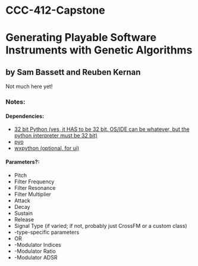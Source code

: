 # CCC-412-Capstone
<h1>Generating Playable Software Instruments with Genetic Algorithms</h1>
<h2>by Sam Bassett and Reuben Kernan</h2>
<p>Not much here yet!</p>
<h3>Notes:</h3>
<h4>Dependencies:</h4>
<ul>
<li><a href="https://sourceforge.net/projects/winpython/files/WinPython_3.6/3.6.3.0/WinPython-32bit-3.6.3.0Qt5.exe/download">32 bit Python (yes, it HAS to be 32 bit. OS/IDE can be whatever, but the python interpreter must be 32 bit)</a></li>
  <li><a href="http://ajaxsoundstudio.com/downloads/pyo_0.8.9_py3.6_setup.exe">pyo</a></li>
  <li><a href="https://www.wxpython.org/pages/downloads/">wxpython (optional, for ui)</a></li>
</ul>

<h4>Parameters?:</h4>
<ul>
  <li>Pitch</li>
<li>Filter Frequency</li>
<li>Filter Resonance</li>
<li>Filter Multiplier</li>
<li>Attack</li>
<li>Decay</li>
<li>Sustain</li>
<li>Release</li>
<li>Signal Type (if varied; if not, probably just CrossFM or a custom class)</li>
<li>-type-specific parameters</li>
<li>OR</li>
<li>-Modulator Indices</li>
<li>-Modulator Ratio</li>
<li>-Modulator ADSR</li>
</ul>
